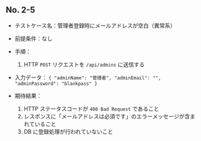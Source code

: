 ## No. 2-5

- テストケース名：管理者登録時にメールアドレスが空白（異常系）

- 前提条件：なし

- 手順：
  1. HTTP `POST` リクエストを `/api/admins` に送信する

- 入力データ：
  `{
     "adminName": "管理者",
     "adminEmail": "",
     "adminPassword": "blankpass"
    }`

- 期待結果：
  1. HTTP ステータスコードが `400 Bad Request` であること
  2. レスポンスに「メールアドレスは必須です」のエラーメッセージが含まれていること
  3. DB に登録処理が行われていないこと